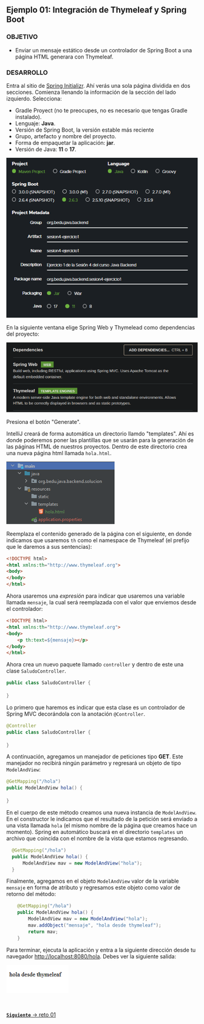 ## Ejemplo 01: Integración de Thymeleaf y Spring Boot

### OBJETIVO

- Enviar un mensaje estático desde un controlador de Spring Boot a una página HTML generara con Thymeleaf.


### DESARROLLO

Entra al sitio de [Spring Initializr](https://start.spring.io/). Ahí verás una sola página dividida en dos secciones. Comienza llenando la información de la sección del lado izquierdo. Selecciona:
  - Gradle Proyect (no te preocupes, no es necesario que tengas Gradle instalado).
  - Lenguaje: **Java**.
  - Versión de Spring Boot, la versión estable más reciente
  - Grupo, artefacto y nombre del proyecto.
  - Forma de empaquetar la aplicación: **jar**.
  - Versión de Java: **11** o **17**.

![](img/img_01.png)

En la siguiente ventana elige Spring Web y Thymelead como dependencias del proyecto:

![imagen](img/02.png)

Presiona el botón "Generate".

IntelliJ creará de forma automática un directorio llamdo "templates". Ahí es donde poderemos poner las plantillas que se usarán para la generación de las páginas HTML de nuestros proyectos. Dentro de este directorio crea una nueva página html llamada `hola.html`.

![](img/img_03.png)

Reemplaza el contenido generado de la página con el siguiente, en donde indicamos que usaremos `th` como el namespace de Thymeleaf (el prefijo que le daremos a sus sentencias):

```html
<!DOCTYPE html>
<html xmlns:th="http://www.thymeleaf.org">
<body>
</body>
</html>
```

Ahora usaremos una *expresión* para indicar que usaremos una variable llamada `mensaje`, la cual será reemplazada con el valor que enviemos desde el controlador:

```html
<!DOCTYPE html>
<html xmlns:th="http://www.thymeleaf.org">
<body>
    <p th:text=${mensaje}></p>
</body>
</html>
```

Ahora crea un nuevo paquete llamado `controller` y dentro de este una clase `SaludoController`. 

```java
public class SaludoController {
    
}
```

Lo primero que haremos es indicar que esta clase es un controlador de Spring MVC decorándola con la anotación `@Controller`.

```java
@Controller
public class SaludoController {

}
```

A continuación, agregamos un manejador de peticiones tipo **GET**. Este manejador no recibirá ningún parámetro y regresará un objeto de tipo `ModelAndView`:

```java
@GetMapping("/hola")
public ModelAndView hola() {

}
```

En el cuerpo de este método creamos una nueva instancia de `ModelAndView`. En el constructor le indicamos que el resultado de la petición será enviado a una vista llamada `hola` (el mismo nombre de la página que creamos hace un momento). Spring en automático buscará en el directorio `templates` un archivo que coincida con el nombre de la vista que estamos regresando.

```java
  @GetMapping("/hola")
  public ModelAndView hola() {
      ModelAndView mav = new ModelAndView("hola");
  }
```

Finalmente, agregamos en el objeto `ModelAndView` valor de la variable `mensaje` en forma de atributo y regresamos este objeto como valor de retorno del método:


```java
    @GetMapping("/hola")
    public ModelAndView hola() {
        ModelAndView mav = new ModelAndView("hola");
        mav.addObject("mensaje", "hola desde thymeleaf");
        return mav;
    }
```

Para terminar, ejecuta la aplicación y entra a la siguiente dirección desde tu navegador [http://localhost:8080/hola](http://localhost:8080/hola). Debes ver la siguiente salida:

![](img/img_04.png)


<br>

[**`Siguiente`** -> reto 01](../Reto-01/)
